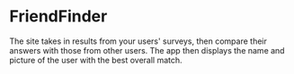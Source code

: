 # FriendFinder
The site takes in results from your users' surveys, then compare their answers with those from other users. The app then displays the name and picture of the user with the best overall match.
